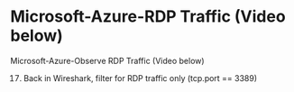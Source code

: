 #  Microsoft-Azure-RDP Traffic (Video below)
 Microsoft-Azure-Observe RDP Traffic (Video below)

17. Back in Wireshark, filter for RDP traffic only (tcp.port == 3389)
    

